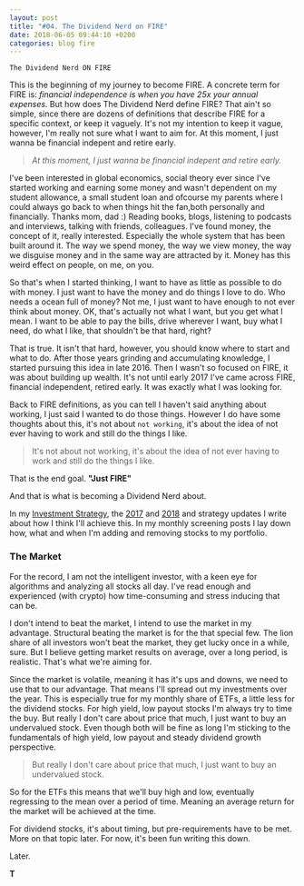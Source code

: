 ```yaml
---
layout: post
title: "#04. The Dividend Nerd on FIRE"
date: 2018-06-05 09:44:10 +0200
categories: blog fire
---
```

`The Dividend Nerd ON FIRE`

This is the beginning of my journey to become FIRE. A concrete term for FIRE is: *financial independence is when you have 25x your annual expenses.* But how does The Dividend Nerd define FIRE? That ain't so simple, since there are dozens of definitions that describe FIRE for a specific context, or keep it vaguely. It's not my intention to keep it vague, however, I'm really not sure what I want to aim for. At this moment, I just wanna be financial indepent and retire early.

>*At this moment, I just wanna be financial indepent and retire early.*

I've been interested in global economics, social theory ever since I've started working and earning some money and wasn't dependent on my student allowance, a small student loan and ofcourse my parents where I could always go back to when things hit the fan,both personally and financially. Thanks mom, dad :)
Reading books, blogs, listening to podcasts and interviews, talking with friends, colleagues. I've found money, the concept of it, really interested. Especially the whole system that has been built around it. The way we spend money, the way we view money, the way we disguise money and in the same way are attracted by it. Money has this weird effect on people, on me, on you. 

So that's when I started thinking, I want to have as little as possible to do with money. I just want to have the money and do things I love to do. Who needs a ocean full of money? Not me, I just want to have enough to not ever think about money. OK, that's actually not what I want, but you get what I mean. I want to be able to pay the bills, drive wherever I want, buy what I need, do what I like, that shouldn't be that hard, right?

That is true. It isn't that hard, however, you should know where to start and what to do. After those years grinding and accumulating knowledge, I started pursuing this idea in late 2016. Then I wasn't so focused on FIRE, it was about building up wealth. It's not until early 2017 I've came across FIRE, financial independent, retired early. It was exactly what I was looking for.

Back to FIRE definitions, as you can tell I haven't said anything about working, I just said I wanted to do those things. However I do have some thoughts about this, it's not about `not working`, it's about the idea of not ever having to work and still do the things I like.

>It's not about not working, it's about the idea of not ever having to work and still do the things I like.

That is the end goal. **"Just FIRE"**

And that is what is becoming a Dividend Nerd about.

In my [Investment Strategy](), the [2017]() and [2018]() and strategy updates I write about how I think I'll achieve this. In my monthly screening posts I lay down how, what and when I'm adding and removing stocks to my portfolio.


### **The Market**

For the record, I am not the intelligent investor, with a keen eye for algorithms and analyzing all stocks all day. I've read enough and experienced (with crypto) how time-consuming and stress inducing that can be. 

I don't intend to beat the market, I intend to use the market in my advantage. Structural beating the market is for the that special few. The lion share of all investors won't beat the market, they get lucky once in a while, sure. But I believe getting market results on average, over a long period, is realistic. That's what we're aiming for.

Since the market is volatile, meaning it has it's ups and downs, we need to use that to our advantage. That means I'll spread out my investments over the year. This is especially true for my monthly share of ETFs, a little less for the dividend stocks. For high yield, low payout stocks I'm always try to time the buy. But really I don't care about price that much, I just want to buy an undervalued stock. Even though both will be fine as long I'm sticking to the fundamentals of high yield, low payout and steady dividend growth perspective. 

>But really I don't care about price that much, I just want to buy an undervalued stock. 

So for the ETFs this means that we'll buy high and low, eventually regressing to the mean over a period of time. Meaning an average return for the market will be achieved at the time. 

For dividend stocks, it's about timing, but pre-requirements have to be met. More on that topic later. For now, it's been fun writing this down.
 
Later.

**T**
